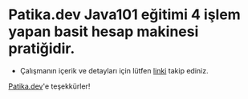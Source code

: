 # Patika.dev Java101 eğitimi 4 işlem yapan basit hesap makinesi pratiğidir.

* Çalışmanın içerik ve detayları için lütfen [linki](https://academy.patika.dev/courses/java101/pratik-hesap-mak-1) takip ediniz.

[Patika.dev](https://www.patika.dev/tr)'e teşekkürler!